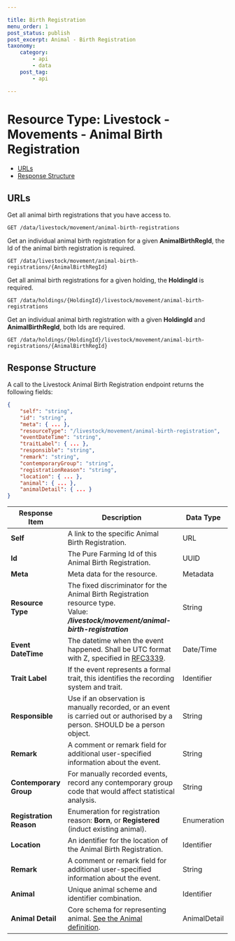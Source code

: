 ```yaml
---

title: Birth Registration
menu_order: 1
post_status: publish
post_excerpt: Animal - Birth Registration
taxonomy:
    category:
        - api
        - data
    post_tag:
        - api

---
```


# Resource Type: Livestock - Movements - Animal Birth Registration 

 - [URLs](#URLs)
 - [Response Structure](#response-structure)


## URLs

Get all animal birth registrations that you have access to.

```
GET /data/livestock/movement/animal-birth-registrations
```
    
Get an individual animal birth registration for a given **AnimalBirthRegId**, the Id of the animal birth registration is required.
```
GET /data/livestock/movement/animal-birth-registrations/{AnimalBirthRegId}
```

Get all animal birth registrations for a given holding, the **HoldingId** is required.

```
GET /data/holdings/{HoldingId}/livestock/movement/animal-birth-registrations
```

Get an individual animal birth registration with a given **HoldingId** and **AnimalBirthRegId**, both Ids are required.
```
GET /data/holdings/{HoldingId}/livestock/movement/animal-birth-registrations/{AnimalBirthRegId}
```

## Response Structure

A call to the Livestock Animal Birth Registration endpoint returns the following fields:
```json
{
    "self": "string",
    "id": "string",
    "meta": { ... },
    "resourceType": "/livestock/movement/animal-birth-registration",
    "eventDateTime": "string",
    "traitLabel": { ... },
    "responsible": "string",
    "remark": "string",
    "contemporaryGroup": "string",
    "registrationReason": "string",
    "location": { ... },
    "animal": { ... },
    "animalDetail": { ... }
}
```

|Response Item   |Description                    |Data Type                    |
|----------------|-------------------------------|-----------------------------|
|**Self**        |A link to the specific Animal Birth Registration.         |URL             |
|**Id**          |The Pure Farming Id of this Animal Birth Registration.    |UUID            |
|**Meta**        |Meta data for the resource.                               |Metadata        |
|**Resource Type**|The fixed discriminator for the Animal Birth Registration resource type. <br/>Value: ***/livestock/movement/animal-birth-registration***    |String|
|**Event DateTime** |The datetime when the event happened. Shall be UTC format with Z, specified in [RFC3339](https://ijmacd.github.io/rfc3339-iso8601/). |Date/Time|
|**Trait Label**|If the event represents a formal trait, this identifies the recording system and trait. |Identifier|
|**Responsible**|Use if an observation is manually recorded, or an event is carried out or authorised by a person. SHOULD be a person object.    |String |
|**Remark**|A comment or remark field for additional user-specified information about the event.|String |
|**Contemporary Group**|For manually recorded events, record any contemporary group code that would affect statistical analysis. |String |
|**Registration Reason**|Enumeration for registration reason: **Born**, or **Registered** (induct existing animal).|Enumeration|
|**Location**|An identifier for the location of the Animal Birth Registration. |Identifier|
|**Remark**|A comment or remark field for additional user-specified information about the event.|String |
|**Animal**|Unique animal scheme and identifier combination.|Identifier|
|**Animal Detail**|Core schema for representing animal. [See the Animal definition](/resource-types/livestock/animals.md). |AnimalDetail|
